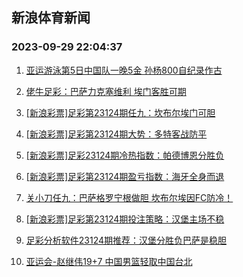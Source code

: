 ## 新浪体育新闻 
### 2023-09-29 22:04:37

1. [亚运游泳第5日中国队一晚5金 孙杨800自纪录作古](https://sports.sina.com.cn/others/swim/2023-09-28/doc-imzphsmx2533583.shtml)

2. [佬牛足彩：巴萨力克塞维利 埃门客胜可期](https://sports.sina.com.cn/l/2023-09-29/doc-imzpitxm1956519.shtml)

3. [[新浪彩票]足彩第23124期任九：坎布尔埃门可胆](https://sports.sina.com.cn/l/2023-09-29/doc-imzpiprp2065110.shtml)

4. [[新浪彩票]足彩第23124期大势：多特客战防平](https://sports.sina.com.cn/l/2023-09-29/doc-imzpiprt2411204.shtml)

5. [[新浪彩票]足彩23124期冷热指数：帕德博恩分胜负](https://sports.sina.com.cn/l/2023-09-29/doc-imzpiprp2065733.shtml)

6. [[新浪彩票]足彩第23124期盈亏指数：海牙全身而退](https://sports.sina.com.cn/l/2023-09-29/doc-imzpiprt2412237.shtml)

7. [关小刀任九：巴萨格罗宁根做胆 坎布尔埃因FC防冷！](https://sports.sina.com.cn/l/2023-09-29/doc-imzpkepm2113857.shtml)

8. [[新浪彩票]足彩第23124期投注策略：汉堡主场不稳](https://sports.sina.com.cn/l/2023-09-29/doc-imzpiprr5634823.shtml)

9. [足彩分析软件23124期推荐：汉堡分胜负巴萨是稳胆](https://sports.sina.com.cn/l/2023-09-29/doc-imzpiprq7388884.shtml)

10. [亚运会-赵继伟19+7 中国男篮轻取中国台北](https://sports.sina.com.cn/basketball/cba/2023-09-28/doc-imzphsmz6059893.shtml)


